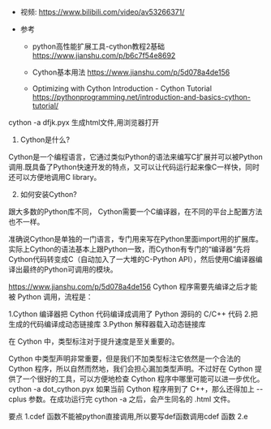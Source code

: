 - 视频: https://www.bilibili.com/video/av53266371/

- 参考
    - python高性能扩展工具-cython教程2基础 https://www.jianshu.com/p/b6c7f54e8692

    - Cython基本用法 https://www.jianshu.com/p/5d078a4de156

    - Optimizing with Cython Introduction - Cython Tutorial https://pythonprogramming.net/introduction-and-basics-cython-tutorial/



cython -a dfjk.pyx
生成html文件,用浏览器打开

1. Cython是什么?

Cython是一个编程语言，它通过类似Python的语法来编写C扩展并可以被Python调用.既具备了Python快速开发的特点，又可以让代码运行起来像C一样快，同时还可以方便地调用C library。

2. 如何安装Cython?

跟大多数的Python库不同，
Cython需要一个C编译器，在不同的平台上配置方法也不一样。

准确说Cython是单独的一门语言，专门用来写在Python里面import用的扩展库。实际上Cython的语法基本上跟Python一致，而Cython有专门的&ldquo;编译器&rdquo;先将 Cython代码转变成C（自动加入了一大堆的C-Python API），然后使用C编译器编译出最终的Python可调用的模块。

https://www.jianshu.com/p/5d078a4de156
Cython 程序需要先编译之后才能被 Python 调用，流程是：

1.Cython 编译器把 Cython 代码编译成调用了 Python 源码的 C/C++ 代码
2.把生成的代码编译成动态链接库
3.Python 解释器载入动态链接库

在 Cython 中，类型标注对于提升速度是至关重要的。

Cython 中类型声明非常重要，但是我们不加类型标注它依然是一个合法的 Cython 程序，所以自然而然地，我们会担心漏加类型声明。不过好在 Cython 提供了一个很好的工具，可以方便地检查 Cython 程序中哪里可能可以进一步优化。
cython -a dot_cython.pyx
如果当前 Cython 程序用到了 C++，那么还得加上 --cplus 参数。在成功运行完 cython -a 之后，会产生同名的 .html 文件。

要点
1.cdef 函数不能被python直接调用,所以要写def函数调用cdef 函数
2.e

